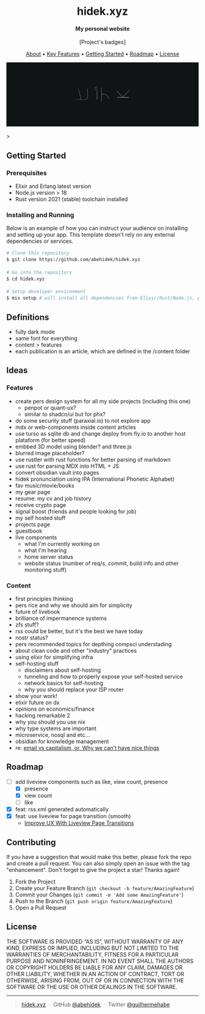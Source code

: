 <h1 align="center">
  <!-- 
  <br>
  <img src="https://raw.githubusercontent.com/abehidek/abehidek/main/assets/banner%20-%20x.png">
  -->
  <br>
  hidek.xyz
  <br>
</h1>

<h4 align="center">My personal website</h4>

<p align="center">
  [Project's badges]
</p>

<p align="center">
  <a href="#about">About</a> •
  <a href="#key-features">Key Features</a> •
  <a href="#getting-started">Getting Started</a> •
  <a href="#roadmap">Roadmap</a> •
  <a href="#license">License</a>
</p>

![Project's screenshot(s)](https://raw.githubusercontent.com/abehidek/abehidek/main/assets/banner%20-%20x.png)

<!-- 
## About

Simple overview of use/purpose.
-->

<!-- 
## Key Features

- Feature 1
- Feature 2
  - Feature 2.1
  - Feature 2.2
- Feature 3
-->>
## Getting Started

### Prerequisites

- Elixir and Erlang latest version
- Node.js version > 18
- Rust version 2021 (stable) toolchain installed

### Installing and Running

Below is an example of how you can instruct your audience on installing and setting up your app. This template doesn't rely on any external dependencies or services.

```bash
# Clone this repository
$ git clone https://github.com/abehidek/hidek.xyz

# Go into the repository
$ cd hidek.xyz

# Setup developer environment
$ mix setup # will install all dependencies from Elixir/Rust/Node.js, prepare SQLite3 database, build assets, run migrations and seed database.
```

## Definitions

- fully dark mode
- same font for everything
- content > features
- each publication is an article, which are defined in the /content folder

## Ideas

### Features

- create pers design system for all my side projects (including this one)
  - penpot or quant-ux?
  - similar to shadcn/ui but for phx?
- do some security stuff (paraxial.io) to not explore app
- mdx or web-components inside content articles
- use turso as sqlite db and change deploy from fly.io to another host plataform (for better speed)
- embbed 3D model using blender? and three.js
- blurred image placeholder?
- use rustler with rust functions for better parsing of markdown
- use rust for parsing MDX into HTML + JS
- convert obsidian vault into pages
- hidek pronunciation using IPA (International Phonetic Alphabet)
- fav music/movie/books
- my gear page
- resume: my cv and job history
- receive crypto page
- signal boost (friends and people looking for job)
- my self hosted stuff
- projects page
- guestbook
- live components
  - what I'm currently working on
  - what I'm hearing
  - home server status
  - website status (number of req/s, commit, build info and other monitoring stuff)

### Content

- first principles thinking
- pers rice and why we should aim for simplicity
- future of livebook
- brilliance of impermanence systems
- zfs stuff?
- rss could be better, but it's the best we have today
- nostr status?
- pers recommended topics for depthing compsci understading
- about clean code and other "industry" practices
- using elixir for simplifying infra
- self-hosting stuff
  - disclaimers about self-hosting
  - tunneling and how to properly expose your self-hosted service
  - network basics for self-hosting
  - why you should replace your ISP router
- show your work!
- elixir future on dx
- opinions on economics/finance
- hacking remarkable 2
- why you should you use nix
- why type systems are important
- microservice, nosql and etc...
- obsidian for knowledge management
- re: [email vs capitalism, or, Why we can't have nice things](https://www.youtube.com/watch?v=mrGfahzt-4Q&t=11s)

## Roadmap

- [ ] add liveview components such as like, view count, presence
  - [x] presence
  - [x] view count
  - [ ] like
- [x] feat: rss.xml generated automatically
- [x] feat: use liveview for page transition (smooth)
  - [Improve UX With Liveview Page Transitions](https://alembic.com.au/blog/improve-ux-with-liveview-page-transitions)

## Contributing

If you have a suggestion that would make this better, please fork the repo and create a pull request. You can also simply open an issue with the tag "enhancement".
Don't forget to give the project a star! Thanks again!

1. Fork the Project
2. Create your Feature Branch (`git checkout -b feature/AmazingFeature`)
3. Commit your Changes (`git commit -m 'Add some AmazingFeature'`)
4. Push to the Branch (`git push origin feature/AmazingFeature`)
5. Open a Pull Request

## License

THE SOFTWARE IS PROVIDED “AS IS”, WITHOUT WARRANTY OF ANY KIND, EXPRESS OR IMPLIED, INCLUDING BUT NOT LIMITED TO THE WARRANTIES OF MERCHANTABILITY, FITNESS FOR A PARTICULAR PURPOSE AND NONINFRINGEMENT. IN NO EVENT SHALL THE AUTHORS OR COPYRIGHT HOLDERS BE LIABLE FOR ANY CLAIM, DAMAGES OR OTHER LIABILITY, WHETHER IN AN ACTION OF CONTRACT, TORT OR OTHERWISE, ARISING FROM, OUT OF OR IN CONNECTION WITH THE SOFTWARE OR THE USE OR OTHER DEALINGS IN THE SOFTWARE.

---

> [hidek.xyz](https://hidek.xyz) &nbsp;&middot;&nbsp;
> GitHub [@abehidek](https://github.com/abehidek) &nbsp;&middot;&nbsp;
> Twitter [@guilhermehabe](https://twitter.com/guilhermehabe)
